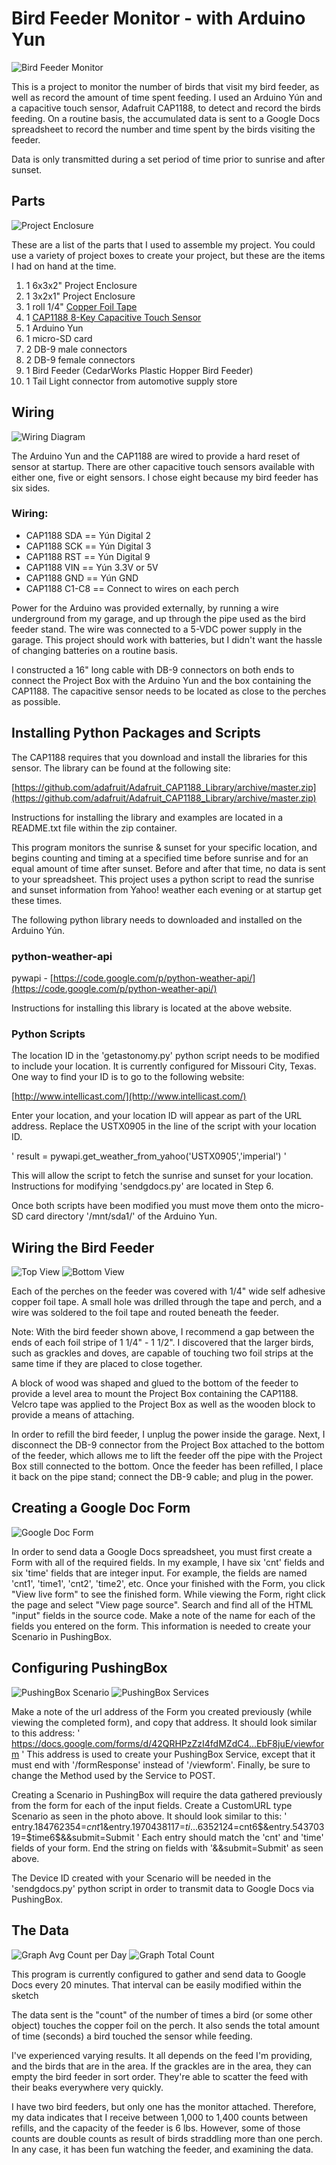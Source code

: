 # Bird Feeder Monitor - with Arduino Yun
![Bird Feeder Monitor](https://github.com/sbkirby/bird-feeder-monitor/blob/master/images/main-bird-feeder-image.jpg) 

This is a project to monitor the number of birds that visit my bird feeder, as well as record the amount of time spent feeding. I used an Arduino Yún and a capacitive touch sensor, Adafruit CAP1188, to detect and record the birds feeding. On a routine basis, the accumulated data is sent to a Google Docs spreadsheet to record the number and time spent by the birds visiting the feeder.

Data is only transmitted during a set period of time prior to sunrise and after sunset.

## Parts
![Project Enclosure](https://github.com/sbkirby/bird-feeder-monitor/blob/master/images/Project-enclosurest.jpg)

These are a list of the parts that I used to assemble my project. You could use a variety of project boxes to create your project, but these are the items I had on hand at the time.

1. 1 6x3x2" Project Enclosure
2. 1 3x2x1" Project Enclosure
3. 1 roll 1/4" [Copper Foil Tape](https://www.adafruit.com/product/1128)
4. 1 [CAP1188 8-Key Capacitive Touch Sensor](https://www.adafruit.com/product/1602)
5. 1 Arduino Yun
6. 1 micro-SD card
7. 2 DB-9 male connectors
8. 2 DB-9 female connectors
9. 1 Bird Feeder (CedarWorks Plastic Hopper Bird Feeder)
10. 1 Tail Light connector from automotive supply store

## Wiring
![Wiring Diagram](https://github.com/sbkirby/bird-feeder-monitor/blob/master/images/bird-feeder-project_bb.jpg)

The Arduino Yun and the CAP1188 are wired to provide a hard reset of sensor at startup. There are other capacitive touch sensors available with either one, five or eight sensors. I chose eight because my bird feeder has six sides.

### Wiring:

* CAP1188 SDA == Yún Digital 2 
* CAP1188 SCK == Yún Digital 3 
* CAP1188 RST == Yún Digital 9 
* CAP1188 VIN == Yún 3.3V or 5V 
* CAP1188 GND == Yún GND 
* CAP1188 C1-C8 == Connect to wires on each perch

Power for the Arduino was provided externally, by running a wire underground from my garage, and up through the pipe used as the bird feeder stand. The wire was connected to a 5-VDC power supply in the garage. This project should work with batteries, but I didn't want the hassle of changing batteries on a routine basis.

I constructed a 16" long cable with DB-9 connectors on both ends to connect the Project Box with the Arduino Yun and the box containing the CAP1188. The capacitive sensor needs to be located as close to the perches as possible.

## Installing Python Packages and Scripts
The CAP1188 requires that you download and install the libraries for this sensor. The library can be found at the following site:

[https://github.com/adafruit/Adafruit_CAP1188_Library/archive/master.zip](https://github.com/adafruit/Adafruit_CAP1188_Library/archive/master.zip)

Instructions for installing the library and examples are located in a README.txt file within the zip container.

This program monitors the sunrise & sunset for your specific location, and begins counting and timing at a specified time before sunrise and for an equal amount of time after sunset. Before and after that time, no data is sent to your spreadsheet. This project uses a python script to read the sunrise and sunset information from Yahoo! weather each evening or at startup get these times.

The following python library needs to downloaded and installed on the Arduino Yún.

### python-weather-api
pywapi - [https://code.google.com/p/python-weather-api/](https://code.google.com/p/python-weather-api/)

Instructions for installing this library is located at the above website.

### Python Scripts
The location ID in the 'getastonomy.py' python script needs to be modified to include your location. It is currently configured for Missouri City, Texas. One way to find your ID is to go to the following website:

[http://www.intellicast.com/](http://www.intellicast.com/)

Enter your location, and your location ID will appear as part of the URL address. Replace the USTX0905 in the line of the script with your location ID.

'
result = pywapi.get_weather_from_yahoo('USTX0905','imperial')
'

This will allow the script to fetch the sunrise and sunset for your location. Instructions for modifying 'sendgdocs.py' are located in Step 6.

Once both scripts have been modified you must move them onto the micro-SD card directory '/mnt/sda1/' of the Arduino Yun.

## Wiring the Bird Feeder
![Top View](https://github.com/sbkirby/bird-feeder-monitor/blob/master/images/top-view-of-copper-tape-on-feeder.jpg)
![Bottom View](https://github.com/sbkirby/bird-feeder-monitor/blob/master/images/bird-feeder-bottom.jpg)

Each of the perches on the feeder was covered with 1/4" wide self adhesive copper foil tape. A small hole was drilled through the tape and perch, and a wire was soldered to the foil tape and routed beneath the feeder.

Note: With the bird feeder shown above, I recommend a gap between the ends of each foil stripe of 1 1/4" - 1 1/2". I discovered that the larger birds, such as grackles and doves, are capable of touching two foil strips at the same time if they are placed to close together.

A block of wood was shaped and glued to the bottom of the feeder to provide a level area to mount the Project Box containing the CAP1188. Velcro tape was applied to the Project Box as well as the wooden block to provide a means of attaching.

In order to refill the bird feeder, I unplug the power inside the garage. Next, I disconnect the DB-9 connector from the Project Box attached to the bottom of the feeder, which allows me to lift the feeder off the pipe with the Project Box still connected to the bottom. Once the feeder has been refilled, I place it back on the pipe stand; connect the DB-9 cable; and plug in the power.

## Creating a Google Doc Form
![Google Doc Form](https://github.com/sbkirby/bird-feeder-monitor/blob/master/images/Google-Docs.jpg)

In order to send data a Google Docs spreadsheet, you must first create a Form with all of the required fields. In my example, I have six 'cnt' fields and six 'time' fields that are integer input. For example, the fields are named 'cnt1', 'time1', 'cnt2', 'time2', etc. Once your finished with the Form, you click "View live form" to see the finished form. While viewing the Form, right click the page and select "View page source". Search and find all of the HTML "input" fields in the source code. Make a note of the name for each of the fields you entered on the form. This information is needed to create your Scenario in PushingBox.

## Configuring PushingBox
![PushingBox Scenario](https://github.com/sbkirby/bird-feeder-monitor/blob/master/images/PushingBox-Scenario.jpg)
![PushingBox Services](https://github.com/sbkirby/bird-feeder-monitor/blob/master/images/PushingBox-Services.jpg)

Make a note of the url address of the Form you created previously (while viewing the completed form), and copy that address. It should look similar to this address:
'
https://docs.google.com/forms/d/42QRHPzZzI4fdMZdC4...EbF8juE/viewform
'
This address is used to create your PushingBox Service, except that it must end with '/formResponse' instead of '/viewform'. Finally, be sure to change the Method used by the Service to POST.

Creating a Scenario in PushingBox will require the data gathered previously from the form for each of the input fields. Create a CustomURL type Scenario as seen in the photo above. It should look similar to this:
'
entry.184762354=$cnt1$&entry.1970438117=$ti...6352124=$cnt6$&entry.54370319=$time6$&&submit=Submit
'
Each entry should match the 'cnt' and 'time' fields of your form. End the string on fields with '&&submit=Submit' as seen above.

The Device ID created with your Scenario will be needed in the 'sendgdocs.py' python script in order to transmit data to Google Docs via PushingBox.

## The Data
![Graph Avg Count per Day](https://github.com/sbkirby/bird-feeder-monitor/blob/master/images/graph-average-time-per-count.jpg)
![Graph Total Count](https://github.com/sbkirby/bird-feeder-monitor/blob/master/images/graph-total-count.jpg)

This program is currently configured to gather and send data to Google Docs every 20 minutes. That interval can be easily modified within the sketch

The data sent is the "count" of the number of times a bird (or some other object) touches the copper foil on the perch. It also sends the total amount of time (seconds) a bird touched the sensor while feeding.

I've experienced varying results. It all depends on the feed I'm providing, and the birds that are in the area. If the grackles are in the area, they can empty the bird feeder in sort order. They're able to scatter the feed with their beaks everywhere very quickly.

I have two bird feeders, but only one has the monitor attached. Therefore, my data indicates that I receive between 1,000 to 1,400 counts between refills, and the capacity of the feeder is 6 lbs. However, some of those counts are double counts as result of birds straddling more than one perch. In any case, it has been fun watching the feeder, and examining the data.

